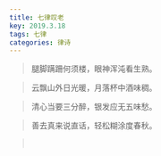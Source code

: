```yaml
---
title: 七律叹老
key: 2019.3.18
tags: 七律
categories: 律诗
---
```


<blockquote class="blockquote-center">腿脚蹒跚何须楼，眼神浑沌看生熟。
</blockquote>
<blockquote class="blockquote-center">云飘山外日光暖，月落杯中酒味稠。
</blockquote>
<blockquote class="blockquote-center">清心当要三分醉，银发应无五味愁。
</blockquote>
<blockquote class="blockquote-center">善去真来说直话，轻松糊涂度春秋。
</blockquote>
<blockquote class="blockquote-center"></br>
</blockquote>
